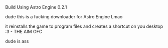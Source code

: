 Build Using Astro Engine 0.2.1

dude this is a fucking downloader for Astro Engine Lmao

it reinstalls the game to program files and creates a shortcut on you desktop :3 - THE AIM OFC


dude is ass